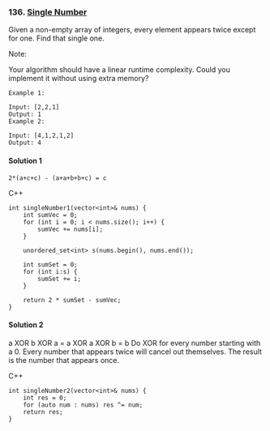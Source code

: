 ### 136\. [Single Number](https://leetcode.com/problems/single-number)

Given a non-empty array of integers, every element appears twice except for one. Find that single one.

Note:

Your algorithm should have a linear runtime complexity. Could you implement it without using extra memory?
```
Example 1:

Input: [2,2,1]
Output: 1
Example 2:

Input: [4,1,2,1,2]
Output: 4
```

#### Solution 1

```2*(a+c+c) - (a+a+b+b+c) = c```

C++

```
int singleNumber1(vector<int>& nums) {
	int sumVec = 0;
	for (int i = 0; i < nums.size(); i++) {
		sumVec += nums[i];
	}

	unordered_set<int> s(nums.begin(), nums.end());

	int sumSet = 0;
	for (int i:s) {
		sumSet += i;
	}

	return 2 * sumSet - sumVec;
}
```

#### Solution 2

a XOR b XOR a = a XOR a XOR b = b
Do XOR for every number starting with a 0.
Every number that appears twice will cancel out themselves.
The result is the number that appears once.

C++

```
int singleNumber2(vector<int>& nums) {
	int res = 0;
	for (auto num : nums) res ^= num;
	return res;
}
```
